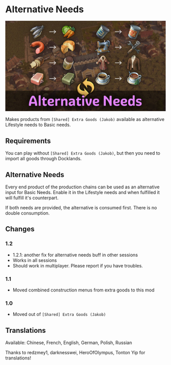 # Alternative Needs

![](./banner.jpg)

Makes products from `[Shared] Extra Goods (Jakob)` available as alternative Lifestyle needs to Basic needs.

## Requirements

You can play without `[Shared] Extra Goods (Jakob)`, but then you need to import all goods through Docklands.

## Alternative Needs

Every end product of the production chains can be used as an alternative input for Basic Needs.
Enable it in the Lifestyle needs and when fulfilled it will fulfill it's counterpart.

If both needs are provided, the alternative is consumed first.
There is no double consumption.

## Changes

### 1.2

- 1.2.1: another fix for alternative needs buff in other sessions
- Works in all sessions
- Should work in multiplayer. Please report if you have troubles.

### 1.1

- Moved combined construction menus from extra goods to this mod

### 1.0

- Moved out of `[Shared] Extra Goods (Jakob)`

## Translations

Available: Chinese, French, English, German, Polish, Russian

Thanks to redzmey1, darknesswei, HeroOfOlympus, Tonton Yip for translations!
